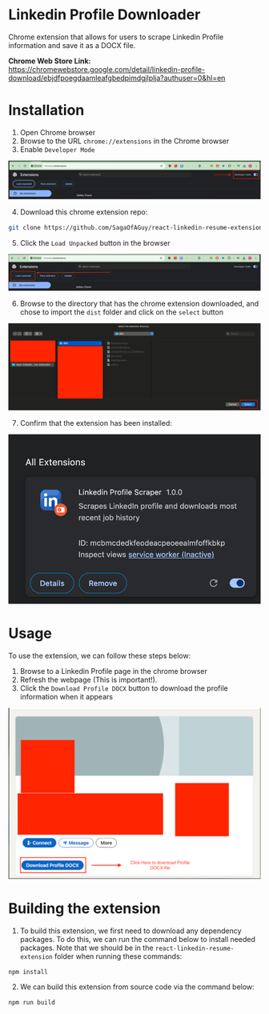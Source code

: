 # Linkedin Profile Downloader
Chrome extension that allows for users to scrape Linkedin Profile information and save it as a DOCX file.

**Chrome Web Store Link:** https://chromewebstore.google.com/detail/linkedin-profile-download/ebjdfpoegdaamleafgbedpimdgjlplja?authuser=0&hl=en 


# Installation
1. Open Chrome browser
2. Browse to the URL `chrome://extensions` in the Chrome browser
3. Enable `Developer Mode` 

![alt text](imgs/image.png)

4. Download this chrome extension repo: 
```bash
git clone https://github.com/SagaOfAGuy/react-linkedin-resume-extension.git
```

5. Click the `Load Unpacked` button in the browser

![alt text](imgs/image-1.png)

6. Browse to the directory that has the chrome extension downloaded, and chose to import the `dist` folder and click on the `select` button

![alt text](imgs/image-2.png)

7. Confirm that the extension has been installed:

![alt text](imgs/image-3.png)

# Usage
To use the extension, we can follow these steps below: 

1. Browse to a Linkedin Profile page in the chrome browser
2. Refresh the webpage (This is important!). 
3. Click the `Download Profile DOCX` button to download the profile information when it appears

![alt text](imgs/image-4.png)

# Building the extension
1. To build this extension, we first need to download any dependency packages. To do this, we can run the command below to install needed packages. Note that we should be in the `react-linkedin-resume-extension` folder when running these commands: 
```bash
npm install 
```
2. We can build this extension from source code via the command below: 

```bash
npm run build
```
